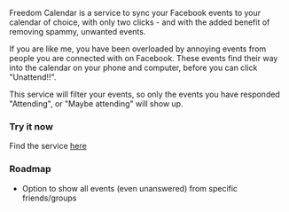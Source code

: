 Freedom Calendar is a service to sync your Facebook events to your calendar of choice, with only two clicks - and with the added benefit of removing spammy, unwanted events.

If you are like me, you have been overloaded by annoying events from people you are connected with on Facebook. These events find their way into the calendar on your phone and computer, before you can click "Unattend!!".

This service will filter your events, so only the events you have responded "Attending", or "Maybe attending" will show up.

### Try it now
Find the service [here](http://freedom.konscript.com)

### Roadmap
 - Option to show all events (even unanswered) from specific friends/groups
